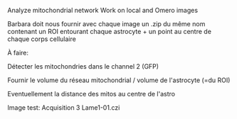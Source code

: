 Analyze mitochondrial network
Work on local and Omero images


Barbara doit nous fournir avec chaque image un .zip du même nom contenant un ROI entourant chaque astrocyte + un point au centre de chaque corps cellulaire

À faire:

Détecter les mitochondries dans le channel 2 (GFP)

Fournir le volume du réseau mitochondrial / volume de l'astrocyte (=du ROI)

Eventuellement la distance des mitos au centre de l'astro

Image test: Acquisition 3 Lame1-01.czi
